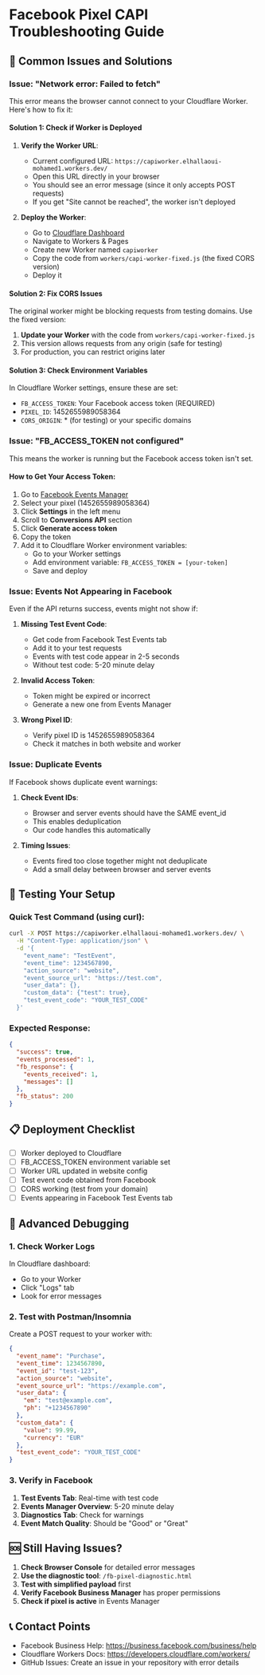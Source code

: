 # Facebook Pixel CAPI Troubleshooting Guide

## 🚨 Common Issues and Solutions

### Issue: "Network error: Failed to fetch"

This error means the browser cannot connect to your Cloudflare Worker. Here's how to fix it:

#### Solution 1: Check if Worker is Deployed

1. **Verify the Worker URL**:
   - Current configured URL: `https://capiworker.elhallaoui-mohamed1.workers.dev/`
   - Open this URL directly in your browser
   - You should see an error message (since it only accepts POST requests)
   - If you get "Site cannot be reached", the worker isn't deployed

2. **Deploy the Worker**:
   - Go to [Cloudflare Dashboard](https://dash.cloudflare.com)
   - Navigate to Workers & Pages
   - Create new Worker named `capiworker`
   - Copy the code from `workers/capi-worker-fixed.js` (the fixed CORS version)
   - Deploy it

#### Solution 2: Fix CORS Issues

The original worker might be blocking requests from testing domains. Use the fixed version:

1. **Update your Worker** with the code from `workers/capi-worker-fixed.js`
2. This version allows requests from any origin (safe for testing)
3. For production, you can restrict origins later

#### Solution 3: Check Environment Variables

In Cloudflare Worker settings, ensure these are set:
- `FB_ACCESS_TOKEN`: Your Facebook access token (REQUIRED)
- `PIXEL_ID`: 1452655989058364
- `CORS_ORIGIN`: * (for testing) or your specific domains

### Issue: "FB_ACCESS_TOKEN not configured"

This means the worker is running but the Facebook access token isn't set.

#### How to Get Your Access Token:

1. Go to [Facebook Events Manager](https://business.facebook.com/events_manager)
2. Select your pixel (1452655989058364)
3. Click **Settings** in the left menu
4. Scroll to **Conversions API** section
5. Click **Generate access token**
6. Copy the token
7. Add it to Cloudflare Worker environment variables:
   - Go to your Worker settings
   - Add environment variable: `FB_ACCESS_TOKEN = [your-token]`
   - Save and deploy

### Issue: Events Not Appearing in Facebook

Even if the API returns success, events might not show if:

1. **Missing Test Event Code**:
   - Get code from Facebook Test Events tab
   - Add it to your test requests
   - Events with test code appear in 2-5 seconds
   - Without test code: 5-20 minute delay

2. **Invalid Access Token**:
   - Token might be expired or incorrect
   - Generate a new one from Events Manager

3. **Wrong Pixel ID**:
   - Verify pixel ID is 1452655989058364
   - Check it matches in both website and worker

### Issue: Duplicate Events

If Facebook shows duplicate event warnings:

1. **Check Event IDs**:
   - Browser and server events should have the SAME event_id
   - This enables deduplication
   - Our code handles this automatically

2. **Timing Issues**:
   - Events fired too close together might not deduplicate
   - Add a small delay between browser and server events

## 🧪 Testing Your Setup

### Quick Test Command (using curl):

```bash
curl -X POST https://capiworker.elhallaoui-mohamed1.workers.dev/ \
  -H "Content-Type: application/json" \
  -d '{
    "event_name": "TestEvent",
    "event_time": 1234567890,
    "action_source": "website",
    "event_source_url": "https://test.com",
    "user_data": {},
    "custom_data": {"test": true},
    "test_event_code": "YOUR_TEST_CODE"
  }'
```

### Expected Response:

```json
{
  "success": true,
  "events_processed": 1,
  "fb_response": {
    "events_received": 1,
    "messages": []
  },
  "fb_status": 200
}
```

## 📋 Deployment Checklist

- [ ] Worker deployed to Cloudflare
- [ ] FB_ACCESS_TOKEN environment variable set
- [ ] Worker URL updated in website config
- [ ] Test event code obtained from Facebook
- [ ] CORS working (test from your domain)
- [ ] Events appearing in Facebook Test Events tab

## 🔧 Advanced Debugging

### 1. Check Worker Logs

In Cloudflare dashboard:
- Go to your Worker
- Click "Logs" tab
- Look for error messages

### 2. Test with Postman/Insomnia

Create a POST request to your worker with:
```json
{
  "event_name": "Purchase",
  "event_time": 1234567890,
  "event_id": "test-123",
  "action_source": "website",
  "event_source_url": "https://example.com",
  "user_data": {
    "em": "test@example.com",
    "ph": "+1234567890"
  },
  "custom_data": {
    "value": 99.99,
    "currency": "EUR"
  },
  "test_event_code": "YOUR_TEST_CODE"
}
```

### 3. Verify in Facebook

1. **Test Events Tab**: Real-time with test code
2. **Events Manager Overview**: 5-20 minute delay
3. **Diagnostics Tab**: Check for warnings
4. **Event Match Quality**: Should be "Good" or "Great"

## 🆘 Still Having Issues?

1. **Check Browser Console** for detailed error messages
2. **Use the diagnostic tool**: `/fb-pixel-diagnostic.html`
3. **Test with simplified payload** first
4. **Verify Facebook Business Manager** has proper permissions
5. **Check if pixel is active** in Events Manager

## 📞 Contact Points

- Facebook Business Help: https://business.facebook.com/business/help
- Cloudflare Workers Docs: https://developers.cloudflare.com/workers/
- GitHub Issues: Create an issue in your repository with error details